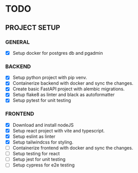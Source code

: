 # TODO

## PROJECT SETUP

### GENERAL

- [x] Setup docker for postgres db and pgadmin

### BACKEND

- [x] Setup python project with pip venv.
- [x] Containerize backend with docker and sync the changes.
- [x] Create basic FastAPI project with alembic migrations.
- [x] Setup flake8 as linter and black as autoformatter
- [x] Setup pytest for unit testing

### FRONTEND

- [x] Download and install nodeJS
- [x] Setup react project with vite and typescript.
- [x] Setup eslint as linter
- [x] Setup tailwindcss for styling.
- [ ] Containerize frontend with docker and sync the changes.
- [ ] Setup testing for react
- [ ] Setup jest for unit testing
- [ ] Setup cypress for e2e testing
